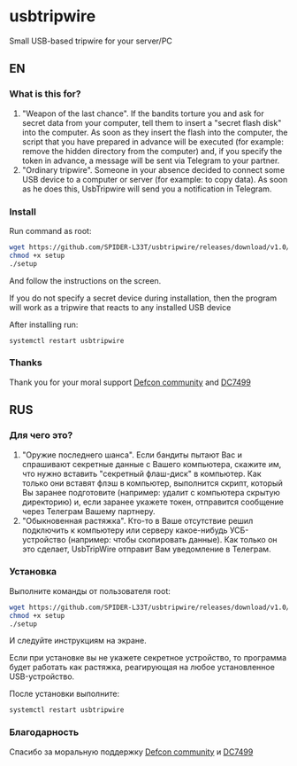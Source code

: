 # usbtripwire
Small USB-based tripwire for your server/PC

## EN
### What is this for?
1. "Weapon of the last chance". If the bandits torture you and ask for secret data from your computer, tell them to insert a "secret flash disk" into the computer. As soon as they insert the flash into the computer, the script that you have prepared in advance will be executed (for example: remove the hidden directory from the computer) and, if you specify the token in advance, a message will be sent via Telegram to your partner.
2. "Ordinary tripwire". Someone in your absence decided to connect some USB device to a computer or server (for example: to copy data). As soon as he does this, UsbTripwire will send you a notification in Telegram.

### Install

Run command as root:
```bash
wget https://github.com/SPIDER-L33T/usbtripwire/releases/download/v1.0/setup
chmod +x setup
./setup
```
And follow the instructions on the screen.

If you do not specify a secret device during installation, then the program will work as a tripwire that reacts to any installed USB device

After installing run:
```
systemctl restart usbtripwire
```
### Thanks

Thank you for your moral support [Defcon community](https://defcon.org/) and [DC7499](https://defcon.su/)



## RUS
### Для чего это?
1. "Оружие последнего шанса". Если бандиты пытают Вас и спрашивают секретные данные с Вашего компьютера, скажите им, что нужно вставить "секретный флаш-диск" в компьютер. Как только они вставят флэш в компьютер, выполнится скрипт, который Вы заранее подготовите  (например: удалит с компьютера скрытую директорию) и, если заранее укажете токен, отправится сообщение через Телеграм Вашему партнеру.
2. "Обыкновенная растяжка". Кто-то в Ваше отсутствие решил подключить к компьютеру или серверу какое-нибудь УСБ-устройство (например: чтобы скопировать данные). Как только он это сделает, UsbTripWire отправит Вам уведомление в Телеграм.

### Установка

Выполните команды от пользователя root:
```bash
wget https://github.com/SPIDER-L33T/usbtripwire/releases/download/v1.0/setup
chmod +x setup
./setup
```
И следуйте инструкциям на экране.

Если при установке вы не укажете секретное устройство, то программа будет работать как растяжка, реагирующая на любое установленное USB-устройство.

После установки выполните:
```
systemctl restart usbtripwire
```

### Благодарность

Спасибо за моральную поддержку [Defcon community](https://defcon.org/) и [DC7499](https://defcon.su/)
